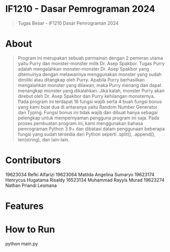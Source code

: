 # IF1210 - Dasar Pemrograman 2024
> Tugas Besar - IF1210 Dasar Pemrograman 2024

# About
> Program ini merupakan sebuah permainan dengan 2 pemeran utama yaitu Purry dan monster-monster milik Dr. Asep Spakbor. Tugas Purry adalah mengalahkan monster-monster Dr. Asep Spakbor yang ditemuinya dengan melawannya menggunakan monster yang sudah dimiliki atau ditangkap oleh Purry. Apabila Purry berhasilkan mengalahkan monster yang dilawan, maka Purry menang dan dapat menangkap monster yang dikalahkan. Jika kalah, monster Purry akan direbut oleh Dr. Asep Spakbor dan Purry kehilangan monsternya.
	Pada program ini terdapat 16 fungsi wajib serta 4 buah fungsi bonus yang kami buat dua di antaranya yaitu Random Number Generator dan Typing. Fungsi bonus ini tidak wajib dan dibuat hanya sebagai pelengkap untuk mempernyaman pengguna program ini saja. Pada proses pembuatan program ini, kami menggunakan bahasa pemrograman Python 3.9+ dan dibatasi dalam penggunaan beberapa fungsi yang sudah tersedia dari Python seperti .split(), .append(), len(string), dan lain-lain.

# Contributors
19623034	Refki Alfarizi
19623064	Matilda Angelina Sumaryo
19623174	Henrycus Hugatama Risaldy
16523134	Muhammad Rayyis Murad
19623274	Nathan Priandi Lesmana
# Features

# How to Run
python main.py
